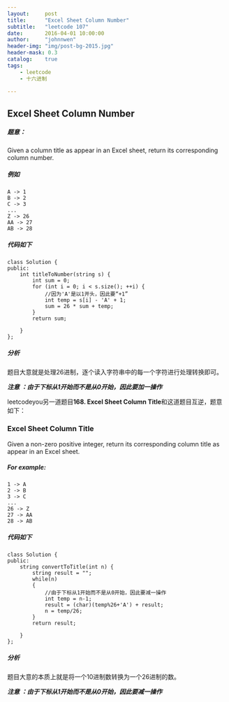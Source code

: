 ```yaml
---
layout:     post
title:      "Excel Sheet Column Number"
subtitle:   "leetcode 107"
date:       2016-04-01 10:00:00
author:     "johnnwen"
header-img: "img/post-bg-2015.jpg"
header-mask: 0.3
catalog:    true
tags:
    - leetcode
    - 十六进制
    
---
```


## Excel Sheet Column Number

##### 题意：

Given a column title as appear in an Excel sheet, return its corresponding column number.

##### 例如

	A -> 1	
	B -> 2
	C -> 3
	...
	Z -> 26
	AA -> 27
	AB -> 28 
    
##### 代码如下
  
	class Solution {
	public:
	    int titleToNumber(string s) {
    	    int sum = 0;  
        	for (int i = 0; i < s.size(); ++i) {  
            	//因为'A'是以1开头，因此要“+1”
            	int temp = s[i] - 'A' + 1;
            	sum = 26 * sum + temp;  
        	}  
        	return sum;  
        
    	}
	};
	
##### 分析

题目大意就是处理26进制，逐个读入字符串中的每一个字符进行处理转换即可。<br>

***注意 ：由于下标从1开始而不是从0开始，因此要加一操作***


leetcodeyou另一道题目**168. Excel Sheet Column Title**和这道题目互逆，题意如下：

### Excel Sheet Column Title

Given a non-zero positive integer, return its corresponding column title as appear in an Excel sheet.


##### For example:


	1 -> A
	2 -> B
	3 -> C
	...
	26 -> Z
	27 -> AA
	28 -> AB 

##### 代码如下

	class Solution {
	public:
		string convertToTitle(int n) {
        	string result = "";
        	while(n)
        	{
            	//由于下标从1开始而不是从0开始，因此要减一操作
            	int temp = n-1;
            	result = (char)(temp%26+'A') + result;
            	n = temp/26;
        	}
        	return result;
        
    	}
	};
##### 分析
题目大意的本质上就是将一个10进制数转换为一个26进制的数。<br>

***注意 ：由于下标从1开始而不是从0开始，因此要减一操作***
	



